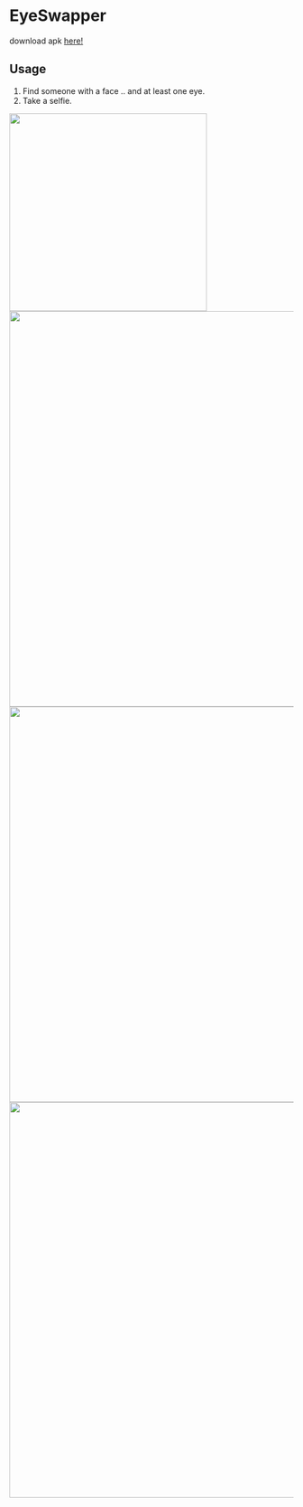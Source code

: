 # EyeSwapper

download apk [here!](https://rawgit.com/PierfrancescoSoffritti/EyeSwapper/master/EyeSwapper.apk)

## Usage
1. Find someone with a face .. and at least one eye.
2. Take a selfie.

<img height="350" src="https://github.com/PierfrancescoSoffritti/EyeSwapper/blob/master/pics/pic1.jpg" />
<img height="700" src="https://github.com/PierfrancescoSoffritti/EyeSwapper/blob/master/pics/pic2.png" />
<img height="700" src="https://github.com/PierfrancescoSoffritti/EyeSwapper/blob/master/pics/pic3.png" />
<img height="700" src="https://github.com/PierfrancescoSoffritti/EyeSwapper/blob/master/pics/pic4.png" />
